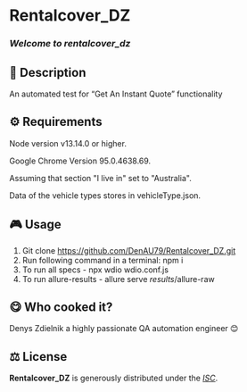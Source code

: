 # Rentalcover_DZ

### _Welcome to rentalcover_dz_

## 📄 Description

An automated test for “Get An Instant Quote” functionality

## ⚙️ Requirements

Node version v13.14.0 or higher.

Google Chrome Version 95.0.4638.69.

Assuming that section "I live in" set to "Australia".

Data of the vehicle types stores in vehicleType.json.

## 🎮 Usage

1. Git clone https://github.com/DenAU79/Rentalcover_DZ.git
2. Run following command in a terminal: npm i
3. To run all specs - npx wdio wdio.conf.js
4. To run allure-results - allure serve _results_/allure-raw

## 😋 Who cooked it?

Denys Zdielnik a highly passionate QA automation engineer 😊

## ⚖️ License

**Rentalcover_DZ** is generously distributed under the _[ISC](https://opensource.org/licenses/ISC)_.
